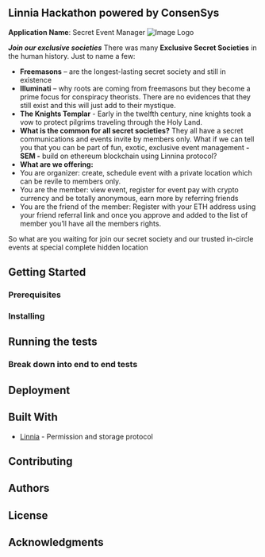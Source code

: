 ## Linnia Hackathon powered by ConsenSys


**Application Name**: Secret Event Manager
![Image Logo](https://github.com/vutsalsinghal/linnia-hackathon/blob/master/Word%20Art.jpeg)

***Join our exclusive societies***
There was many **Exclusive Secret Societies** in the human history. Just to name a few:
* **Freemasons** – are the longest-lasting secret society and still in existence
* **Illuminati** – why roots are coming from freemasons but they become a prime focus for conspiracy theorists. There are no evidences that they still exist and this will just add to their mystique.
* **The Knights Templar** - Early in the twelfth century, nine knights took a vow to protect pilgrims traveling through the Holy Land.
* **What is the common for all secret societies?**  They all have a secret communications and events invite by members only. What if we can tell you that you can be part of fun, exotic, exclusive event management **- SEM -** build on ethereum blockchain using Linnina protocol?
* **What are we offering:**
* You are organizer: create, schedule event with a private location which can be revile to members only.
* You are the member: view event, register for event pay with crypto currency and be totally anonymous, earn more by referring friends
* You are the friend of the member: Register with your ETH address using your friend referral link and once you approve and added to the list of member you’ll have all the members rights.

So what are you waiting for join our secret society and our trusted in-circle events at special complete hidden location

                                         


## Getting Started


### Prerequisites

### Installing

## Running the tests

### Break down into end to end tests

## Deployment

## Built With

* [Linnia](https://github.com/ConsenSys/linnia-box) - Permission and storage protocol


## Contributing

## Authors
## License


## Acknowledgments


